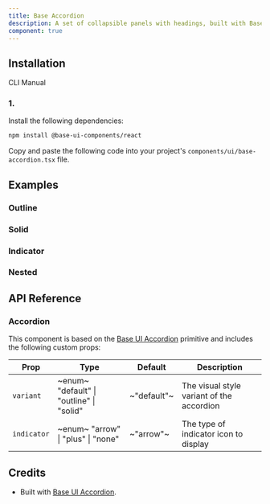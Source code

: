 ```yaml
---
title: Base Accordion
description: A set of collapsible panels with headings, built with Base UI components.
component: true
---
```


## Installation

  CLI
  Manual

### 1. 
Install the following dependencies:

```bash
npm install @base-ui-components/react
```

Copy and paste the following code into your project's `components/ui/base-accordion.tsx` file.

## Examples

### Outline

### Solid

### Indicator

### Nested

## API Reference

### Accordion

This component is based on the [Base UI Accordion](https://base-ui.com/react/components/accordion) primitive and includes the following custom props:

| **Prop**    | **Type**                                                              | **Default** | **Description**                           |
| ----------- | --------------------------------------------------------------------- | ----------- | ----------------------------------------- |
| `variant`   | ~enum~  "default" \| "outline" \| "solid"  | ~"default"~ | The visual style variant of the accordion |
| `indicator` | ~enum~  "arrow" \| "plus" \| "none"        | ~"arrow"~   | The type of indicator icon to display     |

## Credits

- Built with [Base UI Accordion](https://base-ui.com/react/components/accordion).